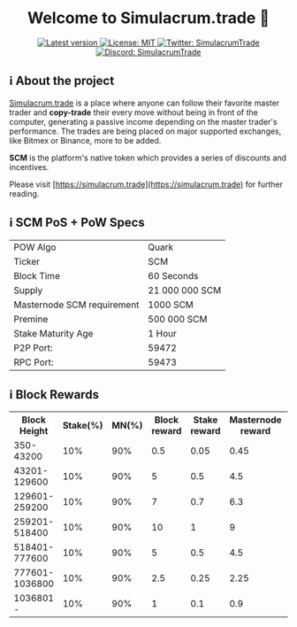 <h1 align="center">Welcome to Simulacrum.trade 👋 </h1>

<p align="center">
    <a href="https://github.com/simulacrum-trade/simulacrum/releases" target="_blank">
        <img alt="Latest version" src="https://img.shields.io/github/v/tag/simulacrum-trade/simulacrum?label=Version&style=plastic" target="_blank" />
      </a>
    <a href="https://github.com/simulacrum-trade/simulacrum/blob/master/COPYING" target="_blank">
        <img alt="License: MIT" src="https://img.shields.io/badge/license-MIT-yellow.svg" target="_blank" />
      </a>
    <a href="https://twitter.com/SimulacrumT" target="_blank">
      <img alt="Twitter: SimulacrumTrade" src="https://img.shields.io/twitter/follow/SimulacrumT.svg?style=social" target="_blank" />
    </a>
    <a href="https://discord.gg/4NVvpPY" target="_blank">
      <img alt="Discord: SimulacrumTrade" src="https://img.shields.io/discord/659745228735119380?label=Join%20our%20chat%21&logo=discord&style=social" target="_blank" />
    </a>
</p>


## ℹ️ About the project

[Simulacrum.trade](https://simulacrum.trade) is a place where anyone can follow their favorite master trader and <b>copy-trade</b> their every move
without being in front of the computer, generating a passive income depending on the master trader's performance. The trades are being placed on major supported exchanges, like Bitmex or Binance, more to be added.

<b>SCM</b> is the platform's native token which provides a series of discounts and incentives.


Please visit [https://simulacrum.trade](https://simulacrum.trade) for further reading.

## ℹ️ SCM PoS + PoW Specs
<table>
<tr><td>POW Algo</td><td>Quark</td></tr>
<tr><td>Ticker</td><td>SCM</td></tr>
<tr><td>Block Time</td><td>60 Seconds</td></tr>
<tr><td>Supply</td><td>21 000 000 SCM</td></tr>
<tr><td>Masternode SCM requirement</td><td>1000 SCM</td></tr>
<tr><td>Premine</td><td>500 000 SCM</td></tr>
<tr><td>Stake Maturity Age</td><td>1 Hour</td></tr>
 <tr><td>P2P Port:</td><td>59472</td></tr>
 <tr><td>RPC Port:</td><td>59473</td></tr>
</table>


## ℹ️ Block Rewards

<table>
<th>Block <br /> Height</th>
<th>Stake(%)</th>
<th>MN(%)</th>
<th>Block reward</th>
<th>Stake reward</th>
<th>Masternode <br />reward</th>
<th>Masternode<br /> collateral</th>

<tr>
<td>350-43200</td>
<td>10%</td>
<td>90%</td>
<td>0.5</td>
<td>0.05</td>
<td>0.45</td>
<td>1000</td>
</tr>


<tr>
<td>43201-129600</td>
<td>10%</td>
<td>90%</td>
<td>5</td>
<td>0.5</td>
<td>4.5</td>
<td>1000</td>
</tr>


<tr>
<td>129601-259200</td>
<td>10%</td>
<td>90%</td>
<td>7</td>
<td>0.7</td>
<td>6.3</td>
<td>5000</td>
</tr>

<tr>
<td>259201-518400</td>
<td>10%</td>
<td>90%</td>
<td>10</td>
<td>1</td>
<td>9</td>
<td>10000</td>
</tr>


<tr>
<td>518401-777600</td>
<td>10%</td>
<td>90%</td>
<td>5</td>
<td>0.5</td>
<td>4.5</td>
<td>10000</td>
</tr>


<tr>
<td>777601-1036800</td>
<td>10%</td>
<td>90%</td>
<td>2.5</td>
<td>0.25</td>
<td>2.25</td>
<td>25000</td>
</tr>


<tr>
<td>1036801 - </td>
<td>10%</td>
<td>90%</td>
<td>1</td>
<td>0.1</td>
<td>0.9</td>
<td>25000</td>
</tr>


</table>
